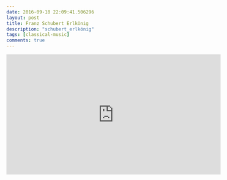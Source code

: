 ```yaml
---
date: 2016-09-18 22:09:41.506296
layout: post
title: Franz Schubert Erlkönig
description: "schubert_erlkönig"
tags: [classical-music]
comments: true
---
```

<iframe width="560" height="315" src="https://www.youtube.com/embed/JS91p-vmSf0" frameborder="0" allowfullscreen></iframe>
